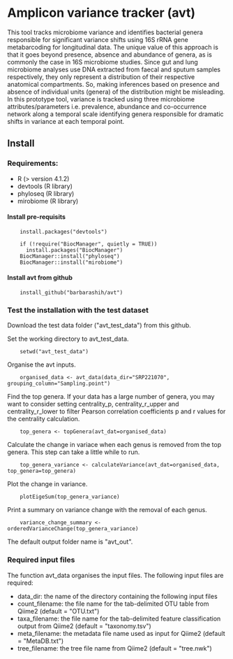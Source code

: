 # Amplicon variance tracker (avt)

This tool tracks microbiome variance and identifies bacterial genera responsible for significant variance shifts using 16S rRNA gene metabarcoding for longitudinal data. The unique value of this approach is that it goes beyond presence, absence and abundance of genera, as is commonly the case in 16S microbiome studies. Since gut and lung microbiome analyses use DNA extracted from faecal and sputum samples respectively, they only represent a distribution of their respective anatomical compartments. So, making inferences based on presence and absence of individual units (genera) of the distribution might be misleading. In this prototype tool, variance is tracked using three microbiome attributes/parameters i.e. prevalence, abundance and co-occurrence network along a temporal scale identifying genera responsible for dramatic shifts in variance at each temporal point.

## Install

### Requirements:
<ul>
<li>R (> version 4.1.2)</li>
<li>devtools (R library)</li>
<li>phyloseq (R library)</li>
<li>mirobiome (R library)</li>
</ul>

#### Install pre-requisits
        install.packages("devtools")

        if (!require("BiocManager", quietly = TRUE))
          install.packages("BiocManager")
        BiocManager::install("phyloseq")
        BiocManager::install("mirobiome")

#### Install avt from github
        install_github("barbarashih/avt")

### Test the installation with the test dataset
Download the test data folder ("avt_test_data") from this github.

Set the working directory to avt_test_data.

        setwd("avt_test_data")

Organise the avt inputs.

        organised_data <- avt_data(data_dir="SRP221070", grouping_column="Sampling.point")

Find the top genera. If your data has a large number of genera, you may want to consider setting centrality_p, centrality_r_upper and centrality_r_lower to filter Pearson correlation coefficients p and r values for the centrality calculation.

        top_genera <- topGenera(avt_dat=organised_data)

Calculate the change in variace when each genus is removed from the top genera. This step can take a little while to run. 

        top_genera_variance <- calculateVariance(avt_dat=organised_data, top_genera=top_genera)

Plot the change in variance.

        plotEigeSum(top_genera_variance) 

Print a summary on variance change with the removal of each genus.

        variance_change_summary <- orderedVarianceChange(top_genera_variance)

The default output folder name is "avt_out". 

### Required input files
The function avt_data organises the input files. The following input files are required:
<ul>
<li>data_dir: the name of the directory containing the following input files</li>
<li>count_filename: the file name for the tab-delimited OTU table from Qiime2 (default = "OTU.txt")</li>
<li>taxa_filename: the file name for the tab-delimited feature classification output from Qiime2 (default = "taxonomy.tsv")</li>
<li>meta_filename: the metadata file name used as input for Qiime2 (default = "MetaDB.txt") </li>
<li>tree_filename: the tree file name from Qiime2 (default = "tree.nwk") </li>
</ul>
